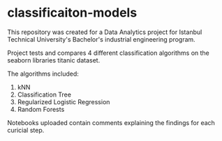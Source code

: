# classificaiton-models

This repository was created for a Data Analytics project for Istanbul Technical University's Bachelor's industrial engineering program.

Project tests and compares 4 different classification algorithms on the seaborn libraries titanic dataset.

The algorithms included:
1. kNN
2. Classification Tree
3. Regularized Logistic Regression
4. Random Forests

Notebooks uploaded contain comments explaining the findings for each curicial step.
